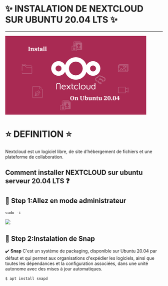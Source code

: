 # :sparkles:  INSTALATION DE NEXTCLOUD SUR UBUNTU 20.04 LTS :sparkles: 

---

<img src="images/n.0.jpg" width="451" heigth="300"></img>
 
# :star: DEFINITION :star:
Nextcloud est un logiciel libre, de site d’hébergement de fichiers  et une plateforme de collaboration.

## Comment installer NEXTCLOUD sur ubuntu serveur 20.04 LTS :question: 

## :pushpin: Step 1:Allez en mode administrateur

```
sudo -i
```

<img src="images/n2.jpg" width="451" heigth="300"></img>

 ## :pushpin: Step 2:Instalation de Snap
:heavy_check_mark: **Snap** C'est un système de packaging, disponible sur Ubuntu 20.04 par défaut et qui permet aux organisations d'expédier les logiciels, ainsi que toutes les dépendances et la configuration associées, dans une unité autonome avec des mises à jour automatiques.
```
$ apt install snapd
```
